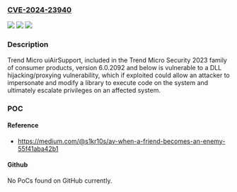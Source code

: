### [CVE-2024-23940](https://cve.mitre.org/cgi-bin/cvename.cgi?name=CVE-2024-23940)
![](https://img.shields.io/static/v1?label=Product&message=Trend%20Micro%20Security%20(Consumer)%20uiAirSupport&color=blue)
![](https://img.shields.io/static/v1?label=Version&message=2023%20(6.0)%20&color=brightgreen)
![](https://img.shields.io/static/v1?label=Vulnerability&message=n%2Fa&color=blue)

### Description

Trend Micro uiAirSupport, included in the Trend Micro Security 2023 family of consumer products, version 6.0.2092 and below is vulnerable to a DLL hijacking/proxying vulnerability, which if exploited could allow an attacker to impersonate and modify a library to execute code on the system and ultimately escalate privileges on an affected system.

### POC

#### Reference
- https://medium.com/@s1kr10s/av-when-a-friend-becomes-an-enemy-55f41aba42b1

#### Github
No PoCs found on GitHub currently.

